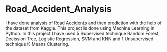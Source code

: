 # Road_Accident_Analysis
I have done analysis of Road Accidents and then prediction with the help of the dataset from Kaggle. This project is done using Machine Learning in Python. 
In this project I have used 5 Supervised technique Random Forest, Decission Tree, Logistic Regression, SVM and KNN and 1 Unsupervised technique K-Means Clustering.
